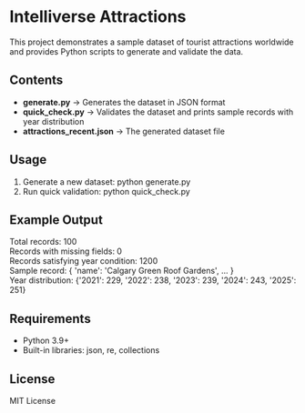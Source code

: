 ﻿# Intelliverse Attractions  

This project demonstrates a sample dataset of tourist attractions worldwide and provides Python scripts to generate and validate the data.  

## Contents
- **generate.py** → Generates the dataset in JSON format  
- **quick_check.py** → Validates the dataset and prints sample records with year distribution  
- **attractions_recent.json** → The generated dataset file  

## Usage
1. Generate a new dataset:
   python generate.py
2. Run quick validation:
   python quick_check.py

## Example Output
Total records: 100  
Records with missing fields: 0  
Records satisfying year condition: 1200  
Sample record: { 'name': 'Calgary Green Roof Gardens', ... }  
Year distribution: {'2021': 229, '2022': 238, '2023': 239, '2024': 243, '2025': 251}

## Requirements
- Python 3.9+  
- Built-in libraries: json, re, collections

## License
MIT License  


